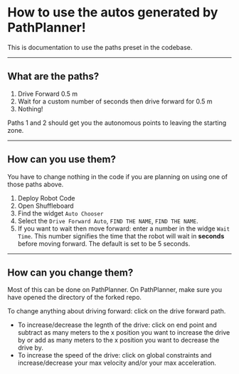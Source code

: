 # How to use the autos generated by PathPlanner!
This is documentation to use the paths preset in the codebase.

---
## What are the paths?
1. Drive Forward 0.5 m
2. Wait for a custom number of seconds then drive forward for 0.5 m
3. Nothing!

Paths 1 and 2 should get you the autonomous points to leaving the starting zone.

---
## How can you use them?
You have to change nothing in the code if you are planning on using one of those paths above.

1. Deploy Robot Code
2. Open Shuffleboard
3. Find the widget ```Auto Chooser```
4. Select the ```Drive Forward Auto```, ```FIND THE NAME```, ```FIND THE NAME```.
5. If you want to wait then move forward: enter a number in the widge ```Wait Time```. This number signifies the time that the robot will wait in __seconds__ before moving forward. The default is set to be 5 seconds.

---
## How can you change them?
Most of this can be done on PathPlanner. On PathPlanner, make sure you have opened the directory of the forked repo.

To change anything about driving forward: click on the drive forward path.

- To increase/decrease the legnth of the drive: click on end point and subtract as many meters to the x position you want to increase the drive by or add as many meters to the x position you want to decrease the drive by.
- To increase the speed of the drive: click on global constraints and increase/decrease your max velocity and/or your max acceleration.
